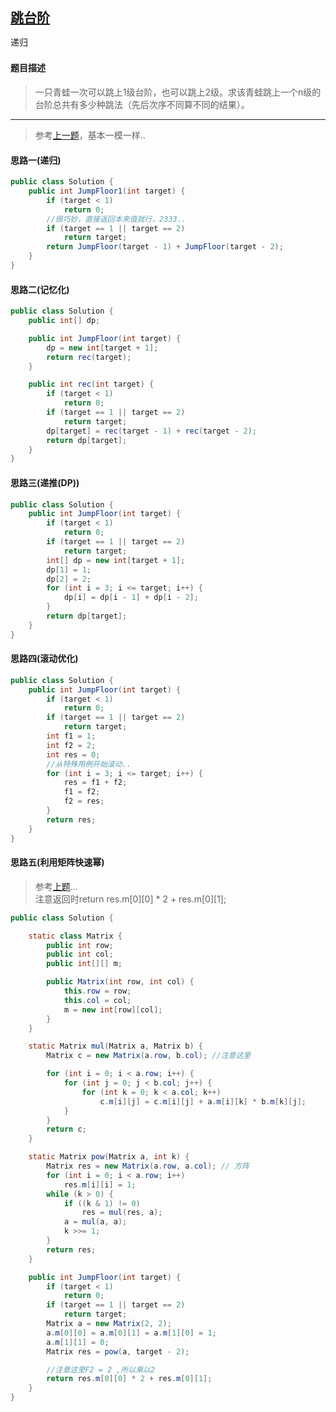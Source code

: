 ## [跳台阶](https://www.nowcoder.com/practice/8c82a5b80378478f9484d87d1c5f12a4)

<code style="color: var(--vscode-textPreformat-foreground); font-family: Menlo, Monaco, Consolas, &quot;Droid Sans Mono&quot;, &quot;Courier New&quot;, monospace, &quot;Droid Sans Fallback&quot;; font-size: 14px; line-height: 19px;">递归</code>

#### 题目描述

> 一只青蛙一次可以跳上1级台阶，也可以跳上2级。求该青蛙跳上一个n级的台阶总共有多少种跳法（先后次序不同算不同的结果）。

---
> 参考[上一题](../07_斐波那契数列/README.md)，基本一模一样..

#### 思路一(递归)
```java
public class Solution {
    public int JumpFloor1(int target) {
        if (target < 1)
            return 0;
        //很巧妙，直接返回本来值就行，2333..
        if (target == 1 || target == 2)
            return target;
        return JumpFloor(target - 1) + JumpFloor(target - 2);
    }
}
```
#### 思路二(记忆化)
```java
public class Solution {
    public int[] dp;

    public int JumpFloor(int target) {
        dp = new int[target + 1];
        return rec(target);
    }

    public int rec(int target) {
        if (target < 1)
            return 0;
        if (target == 1 || target == 2)
            return target;
        dp[target] = rec(target - 1) + rec(target - 2);
        return dp[target];
    }
}
```
#### 思路三(递推(DP))
```java
public class Solution {
    public int JumpFloor(int target) {
        if (target < 1)
            return 0;
        if (target == 1 || target == 2)
            return target;
        int[] dp = new int[target + 1];
        dp[1] = 1;
        dp[2] = 2;
        for (int i = 3; i <= target; i++) {
            dp[i] = dp[i - 1] + dp[i - 2];
        }
        return dp[target];
    }
}
```
#### 思路四(滚动优化)
```java
public class Solution {
    public int JumpFloor(int target) {
        if (target < 1)
            return 0;
        if (target == 1 || target == 2)
            return target;
        int f1 = 1;
        int f2 = 2;
        int res = 0;
        //从特殊用例开始滚动..
        for (int i = 3; i <= target; i++) {
            res = f1 + f2;
            f1 = f2;
            f2 = res;
        }
        return res;
    }
}
```
#### 思路五(利用矩阵快速幂)
> 参考[上题](../07_斐波那契数列/README.md#思路五(利用矩阵快速幂)(较复杂，不太理解))...  
> 注意返回时return res.m[0][0] * 2 + res.m[0][1]; 
```java
public class Solution {

    static class Matrix {
        public int row;
        public int col;
        public int[][] m;

        public Matrix(int row, int col) {
            this.row = row;
            this.col = col;
            m = new int[row][col];
        }
    }

    static Matrix mul(Matrix a, Matrix b) {
        Matrix c = new Matrix(a.row, b.col); //注意这里

        for (int i = 0; i < a.row; i++) {
            for (int j = 0; j < b.col; j++) {
                for (int k = 0; k < a.col; k++)
                    c.m[i][j] = c.m[i][j] + a.m[i][k] * b.m[k][j];
            }
        }
        return c;
    }

    static Matrix pow(Matrix a, int k) {
        Matrix res = new Matrix(a.row, a.col); // 方阵
        for (int i = 0; i < a.row; i++)
            res.m[i][i] = 1;
        while (k > 0) {
            if ((k & 1) != 0)
                res = mul(res, a);
            a = mul(a, a);
            k >>= 1;
        }
        return res;
    }

    public int JumpFloor(int target) {
        if (target < 1)
            return 0;
        if (target == 1 || target == 2)
            return target;
        Matrix a = new Matrix(2, 2);
        a.m[0][0] = a.m[0][1] = a.m[1][0] = 1;
        a.m[1][1] = 0;
        Matrix res = pow(a, target - 2);

        //注意这里F2 = 2 ,所以乘以2
        return res.m[0][0] * 2 + res.m[0][1]; 
    }
}
```